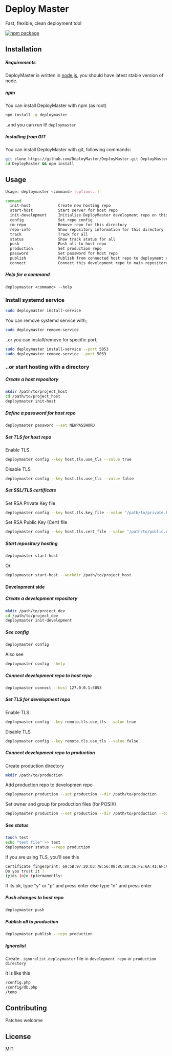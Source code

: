 # Deploy Master
Fast, flexible, clean deployment tool

[![npm package](https://img.shields.io/npm/v/deploymaster.svg?style=flat-square)](https://www.npmjs.com/package/deploymaster)

## Installation

##### Requirements

DeployMaster is written in [node.js](https://nodejs.org/), you should have latest stable version of node.

##### npm

You can install DeployMaster with npm (as root)

```bash
npm install -g deploymaster
```

..and you can run it! `deploymaster`

##### Installing from GIT

You can install DeployMaster with git, following commands:

```bash
git clone https://github.com/DeployMaster/DeployMaster.git DeployMaster
cd DeployMaster && npm install
```

## Usage

```bash
Usage: deploymaster <command> [options..]

command
  init-host            Create new hosting repo
  start-host           Start server for host repo
  init-development     Initialize DeployMaster development repo on this directory
  config               Set repo config
  rm-repo              Remove repo for this directory
  repo-info            Show repository information for this directory
  track                Track for all
  status               Show track status for all
  push                 Push all to host repo
  production           Set production repo
  password             Set password for host repo
  publish              Publish from connected host repo to deployment repo
  connect              Connect this development repo to main repository
```

##### Help for a command

```
deploymaster <command> --help
```

### Install systemd service

```bash
sudo deploymaster install-service
```

You can remove systemd service with;

```bash
sudo deploymaster remove-service
```

..or you can install/remove for specific port;

```bash
sudo deploymaster install-service --port 5053
sudo deploymaster remove-service --port 5053
```

### ..or start hosting with a directory

##### Create a host repository

```bash
mkdir /path/to/project_host
cd /path/to/project_host
deploymaster init-host
```

##### Define a password for host repo

```bash
deploymaster password --set NEWPASSWORD
```

##### Set TLS for host repo

Enable TLS

```bash
deploymaster config --key host.tls.use_tls --value true
```

Disable TLS

```bash
deploymaster config --key host.tls.use_tls --value false
```

##### Set SSL/TLS certificate

Set RSA Private Key file

```bash
deploymaster config --key host.tls.key_file --value "/path/to/private.key"
```

Set RSA Public Key (Cert) file

```bash
deploymaster config --key host.tls.cert_file --value "/path/to/public.crt"
```

##### Start repository hosting

```bash
deploymaster start-host
```

Or

```bash
deploymaster start-host --workdir /path/to/project_host
```

#### Development side

##### Create a development repository

```bash
mkdir /path/to/project_dev
cd /path/to/project_dev
deploymaster init-development
```

##### See config

```bash
deploymaster config
```

Also see

```bash
deploymaster config --help
```

##### Connect development repo to host repo

```bash
deploymaster connect --host 127.0.0.1:5053
```

##### Set TLS for development repo

Enable TLS

```bash
deploymaster config --key remote.tls.use_tls --value true
```

Disable TLS

```bash
deploymaster config --key remote.tls.use_tls --value false
```

##### Connect development repo to production

Create production directory

```bash
mkdir /path/to/production
```

Add production repo to developmen repo

```bash
deploymaster production --set production --dir /path/to/production
```

Set owner and group for production files (for POSIX)

```bash
deploymaster production --set production --dir /path/to/production --owner username --group groupname
```

##### See status

```bash
touch test
echo "test file" >> test
deploymaster status --repo production
```

If you are using TLS, you'll see this

```bash
Certificate fingerprint: 69:5B:97:20:D3:7B:56:08:8C:80:36:FE:6A:41:6F:A5:36:08:4B:E2
Do you trust it ?
(y)es (n)o (p)ermanently: 
```

If its ok, type "y" or "p" and press enter else type "n" and press enter

##### Push changes to host repo

```bash
deploymaster push
```

##### Publish all to production

```bash
deploymaster publish --repo production
```

##### Ignorelist

Create ```.ignorelist.deploymaster``` file in ```development repo``` or ```production directory```

It is like this

```bash
/config.php
/config/db.php
/temp
```

## Contributing

Patches welcome

## License
MIT